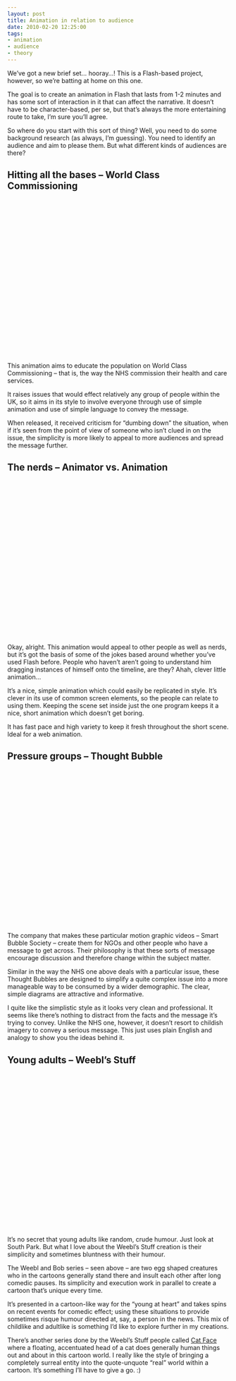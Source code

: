 ```yaml
---
layout: post
title: Animation in relation to audience
date: 2010-02-20 12:25:00
tags:
- animation
- audience
- theory
---
```

We’ve got a new brief set… hooray…! This is a Flash-based project, however, so we’re batting at home on this one.

The goal is to create an animation in Flash that lasts from 1-2 minutes and has some sort of interaction in it that can affect the narrative. It doesn’t have to be character-based, per se, but that’s always the more entertaining route to take, I’m sure you’ll agree.

So where do you start with this sort of thing? Well, you need to do some background research (as always, I’m guessing). You need to identify an audience and aim to please them. But what different kinds of audiences are there?

## Hitting all the bases – World Class Commissioning

<div style="padding-bottom: 0px; margin: 0px; padding-left: 0px; padding-right: 0px; display: inline; float: none; padding-top: 0px" id="scid:5737277B-5D6D-4f48-ABFC-DD9C333F4C5D:ec789104-f796-4585-a495-8b3cce84da4c" class="wlWriterEditableSmartContent">
<div><object width="425" height="355"><param name="movie" value="http://www.youtube.com/v/dZAGQL9fUqc&amp;hl=en" /><embed src="http://www.youtube.com/v/dZAGQL9fUqc&amp;hl=en" type="application/x-shockwave-flash" width="425" height="355"></embed></object></div>
</div>

This animation aims to educate the population on World Class Commissioning – that is, the way the NHS commission their health and care services.

It raises issues that would effect relatively any group of people within the UK, so it aims in its style to involve everyone through use of simple animation and use of simple language to convey the message.

When released, it received criticism for “dumbing down” the situation, when if it’s seen from the point of view of someone who isn’t clued in on the issue, the simplicity is more likely to appeal to more audiences and spread the message further. 

## The nerds – Animator vs. Animation

<div style="padding-bottom: 0px; margin: 0px; padding-left: 0px; padding-right: 0px; display: inline; float: none; padding-top: 0px" id="scid:5737277B-5D6D-4f48-ABFC-DD9C333F4C5D:e921994c-5d47-4ea0-abd4-865ab077b93a" class="wlWriterEditableSmartContent">
<div><object width="425" height="355"><param name="movie" value="http://www.youtube.com/v/cgwxXKsZhAo&amp;hl=en" /><embed src="http://www.youtube.com/v/cgwxXKsZhAo&amp;hl=en" type="application/x-shockwave-flash" width="425" height="355"></embed></object></div>
</div>

Okay, alright. This animation would appeal to other people as well as nerds, but it’s got the basis of some of the jokes based around whether you’ve used Flash before. People who haven’t aren’t going to understand him dragging instances of himself onto the timeline, are they? Ahah, clever little animation…

It’s a nice, simple animation which could easily be replicated in style. It’s clever in its use of common screen elements, so the people can relate to using them. Keeping the scene set inside just the one program keeps it a nice, short animation which doesn’t get boring.

It has fast pace and high variety to keep it fresh throughout the short scene. Ideal for a web animation.

##  Pressure groups – Thought Bubble

<div style="padding-bottom: 0px; margin: 0px; padding-left: 0px; padding-right: 0px; display: inline; float: none; padding-top: 0px" id="scid:5737277B-5D6D-4f48-ABFC-DD9C333F4C5D:2c390da0-c037-48f2-b1f6-f05963d3fca5" class="wlWriterEditableSmartContent">
<div><object width="425" height="355"><param name="movie" value="http://www.youtube.com/v/svCQJvP1S8g&amp;hl=en" /><embed src="http://www.youtube.com/v/svCQJvP1S8g&amp;hl=en" type="application/x-shockwave-flash" width="425" height="355"></embed></object></div>
</div>

The company that makes these particular motion graphic videos – Smart Bubble Society – create them for NGOs and other people who have a message to get across. Their philosophy is that these sorts of message encourage discussion and therefore change within the subject matter.

Similar in the way the NHS one above deals with a particular issue, these Thought Bubbles are designed to simplify a quite complex issue into a more manageable way to be consumed by a wider demographic. The clear, simple diagrams are attractive and informative.

I quite like the simplistic style as it looks very clean and professional. It seems like there’s nothing to distract from the facts and the message it’s trying to convey. Unlike the NHS one, however, it doesn’t resort to childish imagery to convey a serious message. This just uses plain English and analogy to show you the ideas behind it.

## Young adults – Weebl’s Stuff

<div style="padding-bottom: 0px; margin: 0px; padding-left: 0px; padding-right: 0px; display: inline; float: none; padding-top: 0px" id="scid:5737277B-5D6D-4f48-ABFC-DD9C333F4C5D:39135ff9-9ab5-401b-b9f7-ae38db42a6f3" class="wlWriterEditableSmartContent">
<div><object width="425" height="355"><param name="movie" value="http://www.youtube.com/v/JtLMzIOlmbs&amp;hl=en" /><embed src="http://www.youtube.com/v/JtLMzIOlmbs&amp;hl=en" type="application/x-shockwave-flash" width="425" height="355"></embed></object></div>
</div>

It’s no secret that young adults like random, crude humour. Just look at South Park. But what I love about the Weebl’s Stuff creation is their simplicity and sometimes bluntness with their humour.

The Weebl and Bob series – seen above – are two egg shaped creatures who in the cartoons generally stand there and insult each other after long comedic pauses. Its simplicity and execution work in parallel to create a cartoon that’s unique every time. 

It’s presented in a cartoon-like way for the “young at heart” and takes spins on recent events for comedic effect; using these situations to provide sometimes risque humour directed at, say, a person in the news. This mix of childlike and adultlike is something I’d like to explore further in my creations.

There’s another series done by the Weebl’s Stuff people called [Cat Face][Cat Face] where a floating, accentuated head of a cat does generally human things out and about in this cartoon world. I really like the style of bringing a completely surreal entity into the quote-unquote “real” world within a cartoon. It’s something I’ll have to give a go. :)

[Cat Face]:http://www.weebls-stuff.com/catface/Cat+Face/